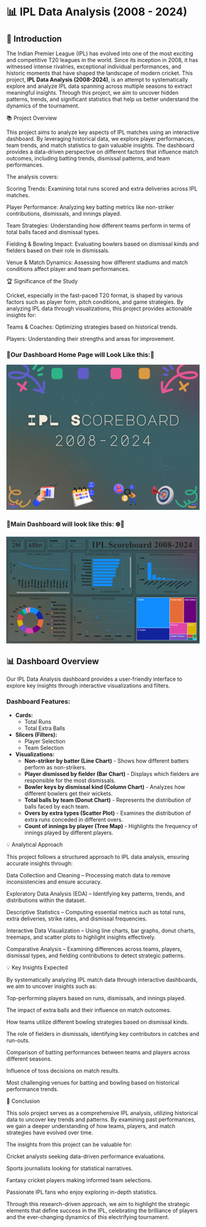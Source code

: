# 📊 IPL Data Analysis (2008 - 2024)

## 🏏 Introduction
The Indian Premier League (IPL) has evolved into one of the most exciting and competitive T20 leagues in the world. Since its inception in 2008, it has witnessed intense rivalries, exceptional individual performances, and historic moments that have shaped the landscape of modern cricket. This project, **IPL Data Analysis (2008-2024)**, is an attempt to systematically explore and analyze IPL data spanning across multiple seasons to extract meaningful insights. Through this project, we aim to uncover hidden patterns, trends, and significant statistics that help us better understand the dynamics of the tournament.

📚 Project Overview

This project aims to analyze key aspects of IPL matches using an interactive dashboard. By leveraging historical data, we explore player performances, team trends, and match statistics to gain valuable insights. The dashboard provides a data-driven perspective on different factors that influence match outcomes, including batting trends, dismissal patterns, and team performances.


The analysis covers:


Scoring Trends: Examining total runs scored and extra deliveries across IPL matches.

Player Performance: Analyzing key batting metrics like non-striker contributions, dismissals, and innings played.

Team Strategies: Understanding how different teams perform in terms of total balls faced and dismissal types.

Fielding & Bowling Impact: Evaluating bowlers based on dismissal kinds and fielders based on their role in dismissals.

Venue & Match Dynamics: Assessing how different stadiums and match conditions affect player and team performances.


🏆 Significance of the Study

Cricket, especially in the fast-paced T20 format, is shaped by various factors such as player form, pitch conditions, and game strategies. By analyzing IPL data through visualizations, this project provides actionable insights for:

Teams & Coaches: Optimizing strategies based on historical trends.

Players: Understanding their strengths and areas for improvement.


### 📍Our Dashboard Home Page will Look Like this:🌄
![image](https://github.com/gauravlakshakar/IPL-Data-Analysis-2008---2024-/blob/main/IPL%20HOME.png)

### 📍Main Dashboard will look like this: ❄️🥀
![image](https://github.com/gauravlakshakar/IPL-Data-Analysis-2008---2024-/blob/main/IPL%20DASHBOARD.PNG)

## 📊 Dashboard Overview
Our IPL Data Analysis dashboard provides a user-friendly interface to explore key insights through interactive visualizations and filters. 

### Dashboard Features:
- **Cards:**
  - Total Runs
  - Total Extra Balls
- **Slicers (Filters):**
  - Player Selection
  - Team Selection
- **Visualizations:**
  - **Non-striker by batter (Line Chart)** - Shows how different batters perform as non-strikers.
  - **Player dismissed by fielder (Bar Chart)** - Displays which fielders are responsible for the most dismissals.
  - **Bowler keys by dismissal kind (Column Chart)** - Analyzes how different bowlers get their wickets.
  - **Total balls by team (Donut Chart)** - Represents the distribution of balls faced by each team.
  - **Overs by extra types (Scatter Plot)** - Examines the distribution of extra runs conceded in different overs.
  - **Count of innings by player (Tree Map)** - Highlights the frequency of innings played by different players.

💡 Analytical Approach

This project follows a structured approach to IPL data analysis, ensuring accurate insights through:

Data Collection and Cleaning – Processing match data to remove inconsistencies and ensure accuracy.

Exploratory Data Analysis (EDA) – Identifying key patterns, trends, and distributions within the dataset.

Descriptive Statistics – Computing essential metrics such as total runs, extra deliveries, strike rates, and dismissal frequencies.

Interactive Data Visualization – Using line charts, bar graphs, donut charts, treemaps, and scatter plots to highlight insights effectively.

Comparative Analysis – Examining differences across teams, players, dismissal types, and fielding contributions to detect strategic patterns.

💡 Key Insights Expected


By systematically analyzing IPL match data through interactive dashboards, we aim to uncover insights such as:

Top-performing players based on runs, dismissals, and innings played.

The impact of extra balls and their influence on match outcomes.

How teams utilize different bowling strategies based on dismissal kinds.

The role of fielders in dismissals, identifying key contributors in catches and run-outs.

Comparison of batting performances between teams and players across different seasons.

Influence of toss decisions on match results.

Most challenging venues for batting and bowling based on historical performance trends.

🎯 Conclusion

This solo project serves as a comprehensive IPL analysis, utilizing historical data to uncover key trends and patterns. By examining past performances, we gain a deeper understanding of how teams, players, and match strategies have evolved over time.

The insights from this project can be valuable for:

Cricket analysts seeking data-driven performance evaluations.

Sports journalists looking for statistical narratives.

Fantasy cricket players making informed team selections.

Passionate IPL fans who enjoy exploring in-depth statistics.


Through this research-driven approach, we aim to highlight the strategic elements that define success in the IPL, celebrating the brilliance of players and the ever-changing dynamics of this electrifying tournament.

